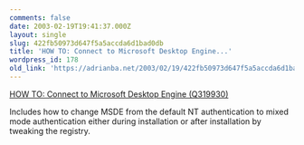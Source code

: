 ```yaml
---
comments: false
date: 2003-02-19T19:41:37.000Z
layout: single
slug: 422fb50973d647f5a5accda6d1bad0db
title: 'HOW TO: Connect to Microsoft Desktop Engine...'
wordpress_id: 178
old_link: 'https://adrianba.net/2003/02/19/422fb50973d647f5a5accda6d1bad0db/'
---
```

[HOW TO:
Connect to Microsoft Desktop Engine (Q319930)](http://support.microsoft.com/?kbid=319930)

Includes how to change MSDE from the default NT authentication
to mixed mode authentication either during installation or after
installation by tweaking the registry.
